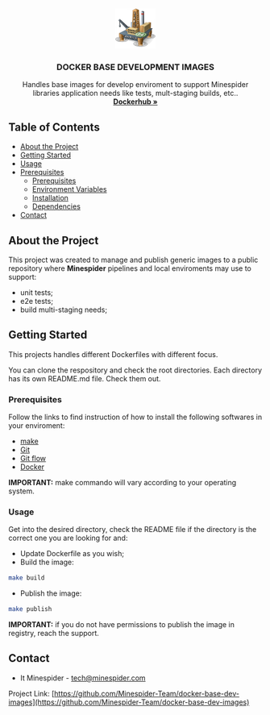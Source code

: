 <!-- PROJECT LOGO -->
<br />
<p align="center">
  <a href="https://github.com/Minespider-Team/docker-base-dev-images">
    <img src="docs/images/logo.png" alt="Logo" width="80" height="80">
  </a>

  <h3 align="center">DOCKER BASE DEVELOPMENT IMAGES</h3>

  <p align="center">
    Handles base images for develop enviroment to support Minespider libraries application needs like tests, mult-staging builds, etc..
    <br />
    <a href="https://hub.docker.com/hugoseabra/minespider-base-dev-images"><strong>Dockerhub »</strong></a>
  </p>
</p>

<!-- TABLE OF CONTENTS -->
## Table of Contents

* [About the Project](#about-the-project)
* [Getting Started](#getting-started)
* [Usage](#usage)
* [Prerequisites](#prerequisites)
  * [Prerequisites](#prerequisites)
  * [Environment Variables](#environment-variables)
  * [Installation](#installation)
  * [Dependencies](#dependencies)
* [Contact](#contact)

## About the Project

This project was created to manage and publish generic images to a public repository where **Minespider** pipelines and local enviroments may use to support:

* unit tests;
* e2e tests;
* build multi-staging needs;


## Getting Started

This projects handles different Dockerfiles with different focus.

You can clone the respository and check the root directories. Each directory has its own README.md file. Check them out.

### Prerequisites

Follow the links to find instruction of how to install the following softwares in your enviroment:

* [make](https://www.google.com/search?q=make+command+how+to+install&oq=make+command+how+to+install)
* [Git](https://git-scm.com/book/en/v2/Getting-Started-Installing-Git)
* [Git flow](https://github.com/nvie/gitflow/wiki/Installation)
* [Docker](https://www.docker.com/)

**IMPORTANT:** make commando will vary according to your operating system.

### Usage

Get into the desired directory, check the README file if the directory is the correct one you are looking for and:

* Update Dockerfile as you wish;
* Build the image:
```sh
make build
```
* Publish the image:
```sh
make publish
```

**IMPORTANT:** if you do not have permissions to publish the image in registry, reach the support.


<!-- CONTACT -->
## Contact

* It Minespider - tech@minespider.com

Project Link: [https://github.com/Minespider-Team/docker-base-dev-images](https://github.com/Minespider-Team/docker-base-dev-images)
